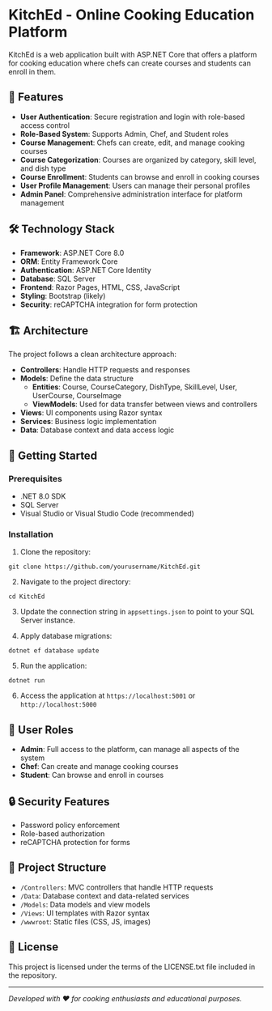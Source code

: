 # KitchEd - Online Cooking Education Platform

KitchEd is a web application built with ASP.NET Core that offers a platform for cooking education where chefs can create courses and students can enroll in them.

## 🍳 Features

- **User Authentication**: Secure registration and login with role-based access control
- **Role-Based System**: Supports Admin, Chef, and Student roles
- **Course Management**: Chefs can create, edit, and manage cooking courses
- **Course Categorization**: Courses are organized by category, skill level, and dish type
- **Course Enrollment**: Students can browse and enroll in cooking courses
- **User Profile Management**: Users can manage their personal profiles
- **Admin Panel**: Comprehensive administration interface for platform management

## 🛠️ Technology Stack

- **Framework**: ASP.NET Core 8.0
- **ORM**: Entity Framework Core
- **Authentication**: ASP.NET Core Identity
- **Database**: SQL Server
- **Frontend**: Razor Pages, HTML, CSS, JavaScript
- **Styling**: Bootstrap (likely)
- **Security**: reCAPTCHA integration for form protection

## 🏗️ Architecture

The project follows a clean architecture approach:

- **Controllers**: Handle HTTP requests and responses
- **Models**: Define the data structure
  - **Entities**: Course, CourseCategory, DishType, SkillLevel, User, UserCourse, CourseImage
  - **ViewModels**: Used for data transfer between views and controllers
- **Views**: UI components using Razor syntax
- **Services**: Business logic implementation
- **Data**: Database context and data access logic

## 🚀 Getting Started

### Prerequisites

- .NET 8.0 SDK
- SQL Server
- Visual Studio or Visual Studio Code (recommended)

### Installation

1. Clone the repository:

```
git clone https://github.com/yourusername/KitchEd.git
```

2. Navigate to the project directory:

```
cd KitchEd
```

3. Update the connection string in `appsettings.json` to point to your SQL Server instance.

4. Apply database migrations:

```
dotnet ef database update
```

5. Run the application:

```
dotnet run
```

6. Access the application at `https://localhost:5001` or `http://localhost:5000`

## 👥 User Roles

- **Admin**: Full access to the platform, can manage all aspects of the system
- **Chef**: Can create and manage cooking courses
- **Student**: Can browse and enroll in courses

## 🔒 Security Features

- Password policy enforcement
- Role-based authorization
- reCAPTCHA protection for forms

## 📁 Project Structure

- `/Controllers`: MVC controllers that handle HTTP requests
- `/Data`: Database context and data-related services
- `/Models`: Data models and view models
- `/Views`: UI templates with Razor syntax
- `/wwwroot`: Static files (CSS, JS, images)

## 📝 License

This project is licensed under the terms of the LICENSE.txt file included in the repository.

---

_Developed with ❤️ for cooking enthusiasts and educational purposes._
